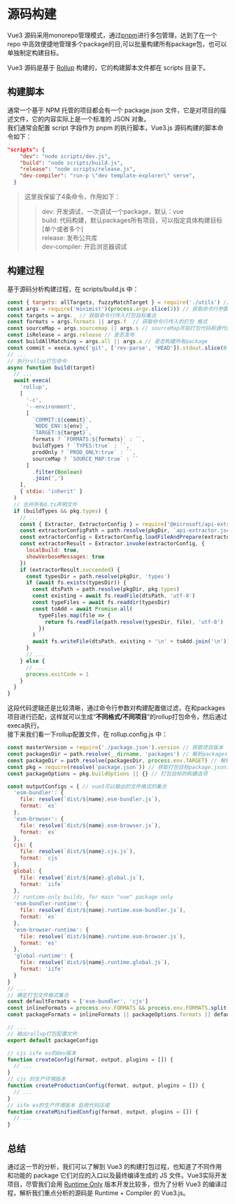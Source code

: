 # 源码构建
Vue3 源码采用monorepo管理模式，通过[pnpm](/lerna/pnmp.html)进行多包管理，达到了在一个repo 中高效便捷地管理多个package的目,可以批量构建所有package包，也可以单独制定构建目标。  
  
Vue3 源码是基于 [Rollup](/rollup/info.html) 构建的，它的构建脚本文件都在 scripts 目录下。

## 构建脚本
通常一个基于 NPM 托管的项目都会有一个 package.json 文件，它是对项目的描述文件，它的内容实际上是一个标准的 JSON 对象。  
我们通常会配置 script 字段作为 pnpm 的执行脚本，Vue3.js 源码构建的脚本命令如下：
```json
"scripts": {
    "dev": "node scripts/dev.js",
    "build": "node scripts/build.js",
    "release": "node scripts/release.js",
    "dev-compiler": "run-p \"dev template-explorer\" serve",
  }
```
> 这里我保留了4条命令，作用如下：  
> > dev:  开发调试，一次调试一个package，默认：vue  
> > build:  代码构建，默认packages所有项目，可以指定具体构建目标[单个或者多个]  
> > release:  发布公共库  
> > dev-compiler: 开启浏览器调试
## 构建过程
基于源码分析构建过程，在 scripts/build.js 中：
``` js
const { targets: allTargets, fuzzyMatchTarget } = require('./utils') // 获取系统所有的打包目标
const args = require('minimist')(process.argv.slice(2)) // 获取命令行参数
const targets = args._ // 获取命令行传入打包目标集合
const formats = args.formats || args.f  // 获取命令行传入的打包 格式
const sourceMap = args.sourcemap || args.s // sourceMap开启打包代码和源代码的映射
const isRelease = args.release // 是否发布
const buildAllMatching = args.all || args.a // 是否构建所有package
const commit = execa.sync('git', ['rev-parse', 'HEAD']).stdout.slice(0, 7) // git校验
// ...
// 执行rollup打包命令
async function build(target) 
  // ...
  await execa(
    'rollup',
    [
      '-c',
      '--environment',
      [
        `COMMIT:${commit}`,
        `NODE_ENV:${env}`,
        `TARGET:${target}`,
        formats ? `FORMATS:${formats}` : ``,
        buildTypes ? `TYPES:true` : ``,
        prodOnly ? `PROD_ONLY:true` : ``,
        sourceMap ? `SOURCE_MAP:true` : ``
      ]
        .filter(Boolean)
        .join(',')
    ],
    { stdio: 'inherit' }
  )
  // 合并所有d.ts声明文件
  if (buildTypes && pkg.types) {
    // ...
    const { Extractor, ExtractorConfig } = require('@microsoft/api-extractor')
    const extractorConfigPath = path.resolve(pkgDir, `api-extractor.json`)
    const extractorConfig = ExtractorConfig.loadFileAndPrepare(extractorConfigPath)
    const extractorResult = Extractor.invoke(extractorConfig, {
      localBuild: true,
      showVerboseMessages: true
    })
    if (extractorResult.succeeded) {
      const typesDir = path.resolve(pkgDir, 'types')
      if (await fs.exists(typesDir)) {
        const dtsPath = path.resolve(pkgDir, pkg.types)
        const existing = await fs.readFile(dtsPath, 'utf-8')
        const typeFiles = await fs.readdir(typesDir)
        const toAdd = await Promise.all(
          typeFiles.map(file => {
            return fs.readFile(path.resolve(typesDir, file), 'utf-8')
          })
        )
        await fs.writeFile(dtsPath, existing + '\n' + toAdd.join('\n'))
      }
      // ...
    } else {
      // ...
      process.exitCode = 1
    }
  }
}
```
这段代码逻辑还是比较清晰，通过命令行参数对构建配置做过滤，在和packages项目进行匹配，这样就可以生成“**不同格式/不同项目**”的rollup打包命令，然后通过execa执行。  
接下来我们看一下rollup配置文件，在 rollup.config.js 中：
``` js
const masterVersion = require('./package.json').version // 获取项目版本
const packagesDir = path.resolve(__dirname, 'packages') // 解析packages目录
const packageDir = path.resolve(packagesDir, process.env.TARGET) // 解析打包目标
const pkg = require(resolve(`package.json`)) // 获取打包目标package.json信息
const packageOptions = pkg.buildOptions || {} // 打包目标的构建选项

const outputConfigs = { // vue3可以输出的文件格式的集合
  'esm-bundler': {
    file: resolve(`dist/${name}.esm-bundler.js`),
    format: `es`
  },
  'esm-browser': {
    file: resolve(`dist/${name}.esm-browser.js`),
    format: `es`
  },
  cjs: {
    file: resolve(`dist/${name}.cjs.js`),
    format: `cjs`
  },
  global: {
    file: resolve(`dist/${name}.global.js`),
    format: `iife`
  },
  // runtime-only builds, for main "vue" package only
  'esm-bundler-runtime': {
    file: resolve(`dist/${name}.runtime.esm-bundler.js`),
    format: `es`
  },
  'esm-browser-runtime': {
    file: resolve(`dist/${name}.runtime.esm-browser.js`),
    format: 'es'
  },
  'global-runtime': {
    file: resolve(`dist/${name}.runtime.global.js`),
    format: 'iife'
  }
}
// ...
// 确定打包文件格式集合
const defaultFormats = ['esm-bundler', 'cjs']
const inlineFormats = process.env.FORMATS && process.env.FORMATS.split(',')
const packageFormats = inlineFormats || packageOptions.formats || defaultFormats

// ...
// 输出rollup打包配置文件
export default packageConfigs

// cjs iife es的dev版本
function createConfig(format, output, plugins = []) {
  // ...
}
// cjs 的生产环境版本
function createProductionConfig(format, output, plugins = []) {
  // ...
}
// iife es的生产环境版本 启用代码压缩
function createMinifiedConfig(format, output, plugins = []) {
  // ...
}
```
## 总结
通过这一节的分析，我们可以了解到 Vue3 的构建打包过程，也知道了不同作用和功能的 package 它们对应的入口以及最终编译生成的 JS 文件。Vue3实际开发项目，尽管我们会用 [Runtime Only](/vue3/prepare/entrance.html#runtime-only-vs-runtime-compiler) 版本开发比较多，但为了分析 Vue3 的编译过程，解析我们重点分析的源码是 Runtime + Compiler 的 Vue3.js。